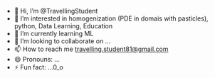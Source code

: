 - 👋 Hi, I’m @TravellingStudent
- 👀 I’m interested in homogenization (PDE in domais with pasticles), python, Data Learning, Education
- 🌱 I’m currently learning ML
- 💞️ I’m looking to collaborate on ...
- 📫 How to reach me travelling.student81@gmail.com
- 😄 Pronouns: ...
- ⚡ Fun fact: ...0_o

<!---
TravellingStudent/TravellingStudent is a ✨ special ✨ repository because its `README.md` (this file) appears on your GitHub profile.
You can click the Preview link to take a look at your changes.
--->
